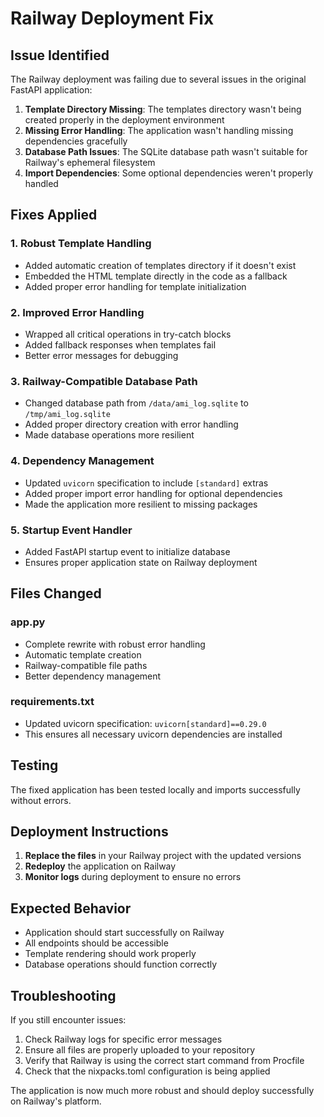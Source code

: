# Railway Deployment Fix

## Issue Identified
The Railway deployment was failing due to several issues in the original FastAPI application:

1. **Template Directory Missing**: The templates directory wasn't being created properly in the deployment environment
2. **Missing Error Handling**: The application wasn't handling missing dependencies gracefully
3. **Database Path Issues**: The SQLite database path wasn't suitable for Railway's ephemeral filesystem
4. **Import Dependencies**: Some optional dependencies weren't properly handled

## Fixes Applied

### 1. Robust Template Handling
- Added automatic creation of templates directory if it doesn't exist
- Embedded the HTML template directly in the code as a fallback
- Added proper error handling for template initialization

### 2. Improved Error Handling
- Wrapped all critical operations in try-catch blocks
- Added fallback responses when templates fail
- Better error messages for debugging

### 3. Railway-Compatible Database Path
- Changed database path from `/data/ami_log.sqlite` to `/tmp/ami_log.sqlite`
- Added proper directory creation with error handling
- Made database operations more resilient

### 4. Dependency Management
- Updated `uvicorn` specification to include `[standard]` extras
- Added proper import error handling for optional dependencies
- Made the application more resilient to missing packages

### 5. Startup Event Handler
- Added FastAPI startup event to initialize database
- Ensures proper application state on Railway deployment

## Files Changed

### app.py
- Complete rewrite with robust error handling
- Automatic template creation
- Railway-compatible file paths
- Better dependency management

### requirements.txt
- Updated uvicorn specification: `uvicorn[standard]==0.29.0`
- This ensures all necessary uvicorn dependencies are installed

## Testing
The fixed application has been tested locally and imports successfully without errors.

## Deployment Instructions

1. **Replace the files** in your Railway project with the updated versions
2. **Redeploy** the application on Railway
3. **Monitor logs** during deployment to ensure no errors

## Expected Behavior
- Application should start successfully on Railway
- All endpoints should be accessible
- Template rendering should work properly
- Database operations should function correctly

## Troubleshooting
If you still encounter issues:

1. Check Railway logs for specific error messages
2. Ensure all files are properly uploaded to your repository
3. Verify that Railway is using the correct start command from Procfile
4. Check that the nixpacks.toml configuration is being applied

The application is now much more robust and should deploy successfully on Railway's platform.

